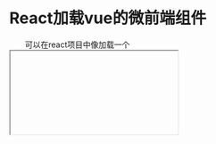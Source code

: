 # React加载vue的微前端组件

&emsp;&emsp;可以在react项目中像加载一个 <iframe> 标签一样简单的加载一个远程vue组件
</br>

&emsp;&emsp;vue组件的开发请务必使用**umd规范**开发。
建议使用vue-cli提供的<a href="https://cli.vuejs.org/zh/guide/build-targets.html#%E5%BA%94%E7%94%A8" target="_blank">构建库</a>的功能

```js
  import React, { useState } from 'react';
  import VueIFrame from 'react-vue-mirco-frame';
  const Test = () => (
    const [active, setActive] = useState(true);
    <VueIFrame
      url="http://originPath/vueComponent.umd.js"
      name="vueComponent1"
      activation={active}
    />
  )
```
</br>
|  | 类型 | 功能 |
| ------ | ------ | ------ |
| url | string | 远程vue组件 |
| name | string | 远程vue组件的名字(将根据这个name构建挂载节点) |
| activation | boolean | 是否挂载 |
